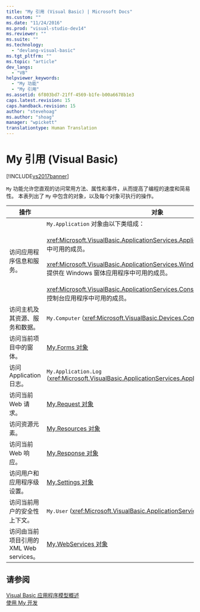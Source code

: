 ```yaml
---
title: "My 引用 (Visual Basic) | Microsoft Docs"
ms.custom: ""
ms.date: "11/24/2016"
ms.prod: "visual-studio-dev14"
ms.reviewer: ""
ms.suite: ""
ms.technology: 
  - "devlang-visual-basic"
ms.tgt_pltfrm: ""
ms.topic: "article"
dev_langs: 
  - "VB"
helpviewer_keywords: 
  - "My 功能"
  - "My 引用"
ms.assetid: 6f803bd7-21ff-4569-b1fe-b00a6678b1e3
caps.latest.revision: 15
caps.handback.revision: 15
author: "stevehoag"
ms.author: "shoag"
manager: "wpickett"
translationtype: Human Translation
---
```

# My 引用 (Visual Basic)
[!INCLUDE[vs2017banner](../../../csharp/includes/vs2017banner.md)]

`My` 功能允许您直观的访问常用方法、属性和事件，从而提高了编程的速度和简易性。  本表列出了 `My` 中包含的对象，以及每个对象可执行的操作。  
  
|**操作**|**对象**|  
|------------|------------|  
|访问应用程序信息和服务。|`My.Application` 对象由以下类组成：<br /><br /> <xref:Microsoft.VisualBasic.ApplicationServices.ApplicationBase> 提供在所有项目中可用的成员。<br /><br /> <xref:Microsoft.VisualBasic.ApplicationServices.WindowsFormsApplicationBase> 提供在 Windows 窗体应用程序中可用的成员。<br /><br /> <xref:Microsoft.VisualBasic.ApplicationServices.ConsoleApplicationBase> 提供在控制台应用程序中可用的成员。|  
|访问主机及其资源、服务和数据。|`My.Computer` \(<xref:Microsoft.VisualBasic.Devices.Computer>\)|  
|访问当前项目中的窗体。|[My.Forms 对象](../../../visual-basic/language-reference/objects/my-forms-object.md)|  
|访问 Application 日志。|`My.Application.Log` \(<xref:Microsoft.VisualBasic.ApplicationServices.ApplicationBase.Log%2A>\)|  
|访问当前 Web 请求。|[My.Request 对象](../../../visual-basic/language-reference/objects/my-request-object.md)|  
|访问资源元素。|[My.Resources 对象](../../../visual-basic/language-reference/objects/my-resources-object.md)|  
|访问当前 Web 响应。|[My.Response 对象](../../../visual-basic/language-reference/objects/my-response-object.md)|  
|访问用户和应用程序级设置。|[My.Settings 对象](../../../visual-basic/language-reference/objects/my-settings-object.md)|  
|访问当前用户的安全性上下文。|`My.User` \(<xref:Microsoft.VisualBasic.ApplicationServices.User>\)|  
|访问由当前项目引用的 XML Web services。|[My.WebServices 对象](../../../visual-basic/language-reference/objects/my-webservices-object.md)|  
  
## 请参阅  
 [Visual Basic 应用程序模型概述](../../../visual-basic/developing-apps/development-with-my/overview-of-the-visual-basic-application-model.md)   
 [使用 My 开发](../../../visual-basic/developing-apps/development-with-my/index.md)